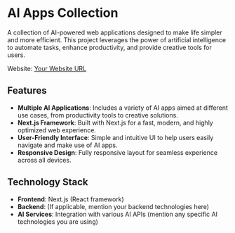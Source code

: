 # AI Apps Collection

A collection of AI-powered web applications designed to make life simpler and more efficient. This project leverages the power of artificial intelligence to automate tasks, enhance productivity, and provide creative tools for users.

Website: [Your Website URL](simplyanai.vercel.app/)

## Features
- **Multiple AI Applications**: Includes a variety of AI apps aimed at different use cases, from productivity tools to creative solutions.
- **Next.js Framework**: Built with Next.js for a fast, modern, and highly optimized web experience.
- **User-Friendly Interface**: Simple and intuitive UI to help users easily navigate and make use of AI apps.
- **Responsive Design**: Fully responsive layout for seamless experience across all devices.

## Technology Stack
- **Frontend**: Next.js (React framework)
- **Backend**: (If applicable, mention your backend technologies here)
- **AI Services**: Integration with various AI APIs (mention any specific AI technologies you are using)
